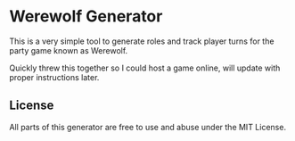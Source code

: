 # Werewolf Generator

This is a very simple tool to generate roles and track player turns for the party game known as Werewolf.

Quickly threw this together so I could host a game online, will update with proper instructions later.


## License

All parts of this generator are free to use and abuse under the MIT License.


